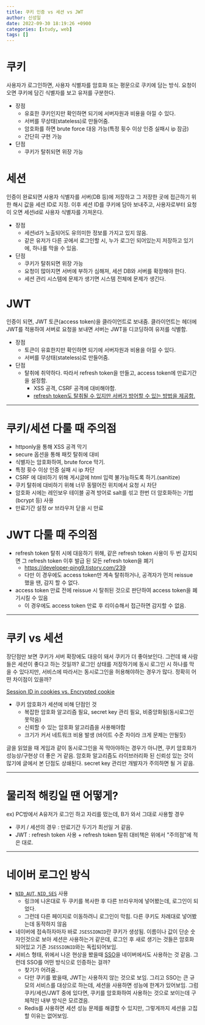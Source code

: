 ```yaml
---
title: 쿠키 인증 vs 세션 vs JWT
author: 신성일
date: 2022-09-30 18:19:26 +0900
categories: [study, web]
tags: []
---
```


# 쿠키

사용자가 로그인하면, 사용자 식별자를 암호화 또는 평문으로 쿠키에 담는 방식. 요청이 오면 쿠키에 담긴 식별자를 보고 유저를 구분한다.

- 장점
  - 유효한 쿠키인지만 확인하면 되기에 서버자원과 비용을 아낄 수 있다.
  - 서버를 무상태(stateless)로 만들어줌.
  - 암호화를 하면 brute force 대응 가능(특정 횟수 이상 인증 실패시 ip 잠금)
  - 간단히 구현 가능
- 단점
  - 쿠키가 탈취되면 위장 가능


# 세션
인증이 완료되면 사용자 식별자를 서버(DB 등)에 저장하고 그 저장한 곳에 접근하기 위한 해시 값을 세션 ID로 지정. 이후 세션 ID를 쿠키에 담아 보내주고, 사용자로부터 요청이 오면 세션id로 사용자 식별자를 가져온다.  
- 장점
  - 세션id가 노출되어도 유의미한 정보를 가지고 있지 않음.
  - 같은 유저가 다른 곳에서 로그인할 시, 누가 로그인 되어있는지 저장하고 있기에, 하나를 막을 수 있음.
- 단점
  - 쿠키가 탈취되면 위장 가능
  - 요청이 많아지면 서버에 부하가 심해져, 세션 DB와 서버를 확장해야 한다.
  - 세션 관리 시스템에 문제가 생기면 시스템 전체에 문제가 생긴다.


# JWT
인증이 되면, JWT 토큰(access token)을 클라이언트로 보내줌. 클라이언트는 헤더에 JWT를 적용하여 서버로 요청을 보내면 서버는 JWT을 디코딩하여 유저를 식별함.

- 장점
  - 토큰이 유효한지만 확인하면 되기에 서버자원과 비용을 아낄 수 있다.
  - 서버를 무상태(stateless)로 만들어줌.
- 단점
  - 탈취에 취약하다. 따라서 refresh token을 만들고, access token에 만료기간을 설정함.
    - XSS 공격, CSRF 공격에 대비해야함.
    - [refresh token도 탈취될 수 있지만 서버가 방어할 수 있는 방법을 제공함.](https://okky.kr/articles/1007579)

------

# 쿠키/세션 다룰 때 주의점
- httponly을 통해 XSS 공격 막기 
- secure 옵션을 통해 패킷 탈취에 대비
- 식별자는 암호화하여, brute force 막기.
- 특정 횟수 이상 인증 실패 시 ip 차단
- CSRF 에 대비하기 위해 게시글에 html 입력 불가능하도록 하기.(sanitize)
- 쿠키 탈취에 대비하기 위해 너무 동떨어진 위치에서 요청 시 차단
- 암호화 시에는 레인보우 테이블 공격 방어로 salt를 섞고 한번 더 암호화하는 기법(bcrypt 등) 사용
- 만료기간 설정 or 브라우저 닫을 시 만료

# JWT 다룰 때 주의점
- refresh token 탈취 시에 대응하기 위해, 같은 refresh token 사용이 두 번 감지되면 그 refresh token 이후 발급 된 모든 refresh token을 폐기
  - https://developer-ping9.tistory.com/239
  - 다만 이 경우에도 access token만 계속 탈취하거나, 공격자가 먼저 reissue 했을 땐, 감지 할 수 없다.
- access token 만료 전에 reissue 시 탈취된 것으로 판단하여 access token을 폐기시킬 수 있음
  - 이 경우에도 access token 만료 후 리이슈해서 접근하면 감지할 수 없음.

-------
# 쿠키 vs 세션
장단점만 보면 쿠키가 서버 확장에도 대응이 돼서 쿠키가 더 좋아보인다. 그런데 왜 사람들은 세션이 좋다고 하는 것일까? 로그인 상태를 저장하기에 동시 로그인 시 하나를 막을 수 있다지만, 서비스에 따라서는 동시로그인을 허용해야하는 경우가 많다. 정확히 어떤 차이점이 있을까?

[Session ID in cookies vs. Encrypted cookie](https://security.stackexchange.com/questions/174334/better-security-session-id-in-cookies-vs-encrypted-cookie)

- 쿠키 암호화가 세션에 비해 단점인 것
  - 복잡한 암호화 알고리즘 필요, secret key 관리 필요, 비중앙화됨(동시로그인 못막음)
  - 신뢰할 수 있는 암호화 알고리즘을 사용해야함
  - 크기가 커서 네트워크 비용 발생 (바이트 수준 차이라 크게 문제는 안될듯)

글을 읽었을 때 게임과 같이 동시로그인을 꼭 막아야하는 경우가 아니면, 쿠키 암호화가 성능상/구현상 더 좋은 거 같음.
암호화 알고리즘도 라이브러리화 된 신뢰성 있는 것이 많기에 글에서 본 단점도 상쇄된다.
secret key 관리만 개발자가 주의하면 될 거 같음.

------
# 물리적 해킹일 땐 어떻게?
ex) PC방에서 A유저가 로그인 하고 자리를 떴는데, B가 와서 그대로 사용할 경우
- 쿠키 / 세션의 경우 : 만료기간 두기가 최선일 거 같음.
- JWT : refresh token 사용 + refresh token 탈취 대비책은 위에서 "주의점"에 적은 대로.

------
# 네이버 로그인 방식
- [`NID_AUT`, `NID_SES`](https://iwantadmin.tistory.com/250) 사용
  - 링크에 나온대로 두 쿠키를 복사한 후 다른 브라우저에 넣어봤는데, 로그인이 되었다. 
  - 그런데 다른 페이지로 이동하려니 로그인이 막힘. 다른 쿠키도 차례대로 넣어봤는데 동작하지 않음
- 네이버에 접속하자마자 바로 `JSESSIONID`란 쿠키가 생성됨. 이름이나 값이 단순 숫자인것으로 보아 세션은 사용하는거 같은데, 로그인 후 새로 생기는 것들은 암호화 되어있고 기존 `JSESSIONID`와는 독립되어보임. 
- 서비스 형태, 위에서 나온 현상을 봤을때 [SSO](https://m.blog.naver.com/sehyunfa/221767776133)을 네이버에서도 사용하는 것 같음. 그런데 SSO를 어떤 방식으로 인증하는 걸까? 
  - 찾기가 어려움..
  - 다만 쿠키를 봤을때, JWT는 사용하지 않는 것으로 보임. 그리고 SSO는 큰 규모의 서비스를 대상으로 하는데, 세션을 사용하면 성능에 한계가 있어보임. 그럼 쿠키/세션/JWT 중에 있다면, 쿠키를 암호화하여 사용하는 것으로 보이는데 구체적인 내부 방식은 모르겠음.
  - Redis를 사용하면 세션 성능 문제를 해결할 수 있지만, 그렇게까지 세션을 고집할 이유는 없어보임.